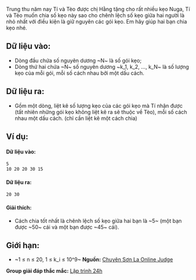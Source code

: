 Trung thu năm nay Tí và Tèo được chị Hằng tặng cho rất nhiều kẹo Nuga, Tí và Tèo muốn chia số kẹo này sao cho chênh lệch số kẹo giữa hai người là nhỏ nhất với điều kiện là giữ nguyên các gói kẹo. Em hãy giúp hai bạn chia kẹo nhé.

## Dữ liệu vào:
- Dòng đầu chứa số nguyên dương ~N~ là số gói kẹo;
- Dòng thứ hai chứa ~N~ số nguyên dương ~k_1, k_2, …, k_N~ là số lượng kẹo của mỗi gói, mỗi số cách nhau bởi một dấu cách.

## Dữ liệu ra:
- Gồm một dòng, liệt kê số lượng kẹo của các gói kẹo mà Tí nhận được (tất nhiên những gói kẹo không liệt kê ra sẽ thuộc về Tèo), mỗi số cách nhau một dấu cách. (chỉ cần liệt kê một cách chia)

## Ví dụ:
#### Dữ liệu vào:
```
5
10 20 20 30 15
```

#### Dữ liệu ra:
```
20 30
```

#### Giải thích:
- Cách chia tốt nhất là chênh lệch số kẹo giữa hai bạn là ~5~ (một bạn được ~50~ cái và một bạn được ~45~ cái).

## Giới hạn:
- ~1 ≤ n ≤ 20, 1 ≤ k_i ≤ 10^9~
**Nguồn:** [Chuyên Sơn La Online Judge](http://csloj.ddns.net/)

**Group giải đáp thắc mắc:** [Lập trình 24h](https://www.facebook.com/groups/1386904321519984)